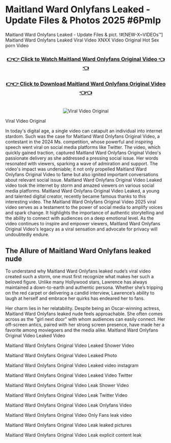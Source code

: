 # Maitland Ward Onlyfans Leaked - Update Files & Photos 2025 #6PmIp

Maitland Ward Onlyfans Leaked - Update Files & pict. !#[NEW-X~VIDEOs™] Maitland Ward Onlyfans Leaked Viral Video XNXX Video Original Hot Sex porn Video
<br>
<div align="center">
<h3><a href="https://links2leaks.com?utm_source=maitlandward&utm_medium=gitlong" rel="nofollow">👉👉 Click to Watch Maitland Ward Onlyfans Original Video 👈👈</a></h3>
<h3><a href="https://links2leaks.com?utm_source=maitlandward&utm_medium=gitlong" rel="nofollow">👉👉 Click to Download Maitland Ward Onlyfans Original Video 👈👈</a></h3>
<br>
<a href="https://links2leaks.com?utm_source=maitlandward&utm_medium=gitlong" rel="nofollow"><img src="https://i.ibb.co/Gkj2r4b/banner.png" alt="Viral Video Original" style="max-width: 100%; display: inline-block;" data-target="animated-image.originalImage"></a>
</div>

Viral Video Original

In today's digital age, a single video can catapult an individual into internet stardom. Such was the case for Maitland Ward Onlyfans Original Video, a contestant in the 2024 Ms. competition, whose powerful and inspiring speech went viral on social media platforms like Twitter.
The video, which quickly gained traction, captured Maitland Ward Onlyfans Original Video's passionate delivery as she addressed a pressing social issue. Her words resonated with viewers, sparking a wave of admiration and support. The video's impact was undeniable; it not only propelled Maitland Ward Onlyfans Original Video to fame but also ignited important conversations about relevant social issue.
Maitland Ward Onlyfans Original Video Leaked video took the internet by storm and amazed viewers on various social media platforms. Maitland Ward Onlyfans Original Video Leaked, a young and talented digital creator, recently became famous thanks to this interesting video.
The Maitland Ward Onlyfans Original Video 2025 viral video serves as a testament to the power of social media to amplify voices and spark change. It highlights the importance of authentic storytelling and the ability to connect with audiences on a deep emotional level. As the video continues to inspire and empower viewers, Maitland Ward Onlyfans Original Video's legacy as a viral sensation and advocate for privacy will undoubtedly endure.

<h2>The Allure of Maitland Ward Onlyfans leaked nude</h2>


To understand why Maitland Ward Onlyfans leaked nude’s viral video created such a storm, one must first recognize what makes her such a beloved figure. Unlike many Hollywood stars, Lawrence has always maintained a down-to-earth and authentic persona. Whether she’s tripping on the red carpet or delivering a candid interview, Lawrence’s ability to laugh at herself and embrace her quirks has endeared her to fans.

Her charm lies in her relatability. Despite being an Oscar-winning actress, Maitland Ward Onlyfans leaked nude feels approachable. She often comes across as the "girl next door" with whom audiences can easily connect. Her off-screen antics, paired with her strong screen presence, have made her a favorite among moviegoers and the media alike.
Maitland Ward Onlyfans Original Video Leaked Video

Maitland Ward Onlyfans Original Video Leaked Shower Video

Maitland Ward Onlyfans Original Video Leaked Photo

Maitland Ward Onlyfans Original Video Leaked video instagram

Maitland Ward Onlyfans Original Video Leaked Video Twitter

Maitland Ward Onlyfans Original Video Leak Shower Video

Maitland Ward Onlyfans Original Video Leak Twitter Video

Maitland Ward Onlyfans Original Video Leak Onlyfans Video

Maitland Ward Onlyfans Original Video Only Fans leak video

Maitland Ward Onlyfans Original Video Leak leaked pictures

Maitland Ward Onlyfans Original Video Leak explicit content leak